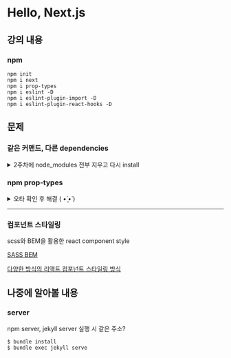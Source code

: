 # Hello, Next.js

## 강의 내용 

### npm 

```
npm init
npm i next
npm i prop-types
npm i eslint -D
npm i eslint-plugin-import -D
npm i eslint-plugin-react-hooks -D
```

## 문제

### 같은 커맨드, 다른 dependencies

<details>
<summary>2주차에 node_modules 전부 지우고 다시 install</summary>

<div markdown="1">

```json
{
  "name": "react-nodebird-front",
  "version": "1.0.0",
  "description": "",
  "main": "index.js",
  "scripts": {
    "dev": "next"
  },
  "author": "sohyun",
  "license": "ISC",
  "dependencies": {
    "9": "^0.0.1",
    "next": "^12.0.7"
  }
}
```

```json
{
  "name": "react-nodebird-front",
  "version": "1.0.0",
  "description": "",
  "main": "index.js",
  "scripts": {
    "dev": "next"
  },
  "author": "sohyun",
  "license": "ISC",
  "dependencies": {
    "next": "^9.4.4"
  }
}
```

</div>

</details>

### npm prop-types

<details>
<summary>오타 확인 후 해결 ( •́ ̯•̀ )</summary>

<div markdown="1">

```
PS D:\2021\NodeBirdSNS\front> npm i prop-types
npm ERR! code ERESOLVE
npm ERR! ERESOLVE could not resolve
npm ERR!
npm ERR! While resolving: react-nodebird-front@1.0.0
npm ERR! Found: next@12.0.7
npm ERR! node_modules/next
npm ERR!   next@"^9.4.4" from the root project
npm ERR!
npm ERR! Could not resolve dependency:
npm ERR! next@"^9.4.4" from the root project
npm ERR!
npm ERR! Conflicting peer dependency: react@16.14.0
npm ERR! node_modules/react
npm ERR!   peer react@"^16.6.0" from next@9.5.5
npm ERR!   node_modules/next
npm ERR!     next@"^9.4.4" from the root project
npm ERR!
npm ERR! Fix the upstream dependency conflict, or retry
npm ERR! this command with --force, or --legacy-peer-deps
npm ERR! to accept an incorrect (and potentially broken) dependency resolution.
npm ERR!
npm ERR! See C:\Users\User\AppData\Local\npm-cache\eresolve-report.txt for a full report.

npm ERR! A complete log of this run can be found in:
npm ERR!     C:\Users\User\AppData\Local\npm-cache\_logs\2022-01-10T14_00_24_612Z-debug-0.log
```
```
$ npm install --save prop-types
```
```
$ npm prop-types --force
```
</div>
</details>


---

### 컴포넌트 스타일링

scss와 BEM을 활용한 react component style

[SASS BEM](https://nykim.work/15)

[다양한 방식의 리액트 컴포넌트 스타일링 방식](https://velog.io/@velopert/react-component-styling)

## 나중에 알아볼 내용

### server 

npm server, jekyll server 실행 시 같은 주소?

```
$ bundle install
$ bundle exec jekyll serve
```